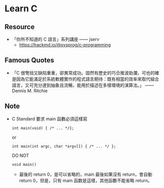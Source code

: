 # Learn C

## Resource
- 「你所不知道的 C 語言」系列講座 —— jserv
  - https://hackmd.io/@sysprog/c-programming

## Famous Quotes
- 「C 很彆扭又缺陷重重，卻異常成功。固然有歷史的巧合推波助瀾，可也的確是因為它能滿足於系統軟體實作的程式語言期待：既有相當的效率來取代組合語言，又可充分達到抽象且流暢，能用於描述在多樣環境的演算法。」 —— Dennis M. Ritchie

## Note
- C Standard 要求 main 函數必須這樣寫
    ```
    int main(void) { /* ... */};
    ```
    or
    ```
    int main(int argc, char *argv[]) { /* ... */ };
    ```
    DO NOT
    ```
    void main()
    ```
    - 最後的 return 0，是可以省略的，main 最後如果沒有 return，會自動 return 0，但是，只有 main 函数是這樣，其他函數不能省略 return。